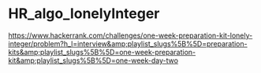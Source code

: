 # HR_algo_lonelyInteger
https://www.hackerrank.com/challenges/one-week-preparation-kit-lonely-integer/problem?h_l=interview&amp;playlist_slugs%5B%5D=preparation-kits&amp;playlist_slugs%5B%5D=one-week-preparation-kit&amp;playlist_slugs%5B%5D=one-week-day-two

